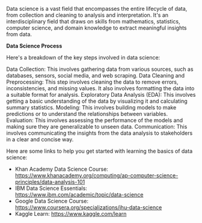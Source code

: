 
Data science is a vast field that encompasses the entire lifecycle of data, from collection and cleaning to analysis and interpretation. It's an interdisciplinary field that draws on skills from mathematics, statistics, computer science, and domain knowledge to extract meaningful insights from data.

**Data Science Process**

Here's a breakdown of the key steps involved in data science:

Data Collection: This involves gathering data from various sources, such as databases, sensors, social media, and web scraping.
Data Cleaning and Preprocessing: This step involves cleaning the data to remove errors, inconsistencies, and missing values. It also involves formatting the data into a suitable format for analysis.
Exploratory Data Analysis (EDA): This involves getting a basic understanding of the data by visualizing it and calculating summary statistics.
Modeling: This involves building models to make predictions or to understand the relationships between variables.
Evaluation: This involves assessing the performance of the models and making sure they are generalizable to unseen data.
Communication: This involves communicating the insights from the data analysis to stakeholders in a clear and concise way.

Here are some links to help you get started with learning the basics of data science:

* Khan Academy Data Science Course: https://www.khanacademy.org/computing/ap-computer-science-principles/data-analysis-101
* IBM Data Science Essentials: https://www.ibm.com/academic/topic/data-science
* Google Data Science Course: https://www.coursera.org/specializations/jhu-data-science
* Kaggle Learn: https://www.kaggle.com/learn
